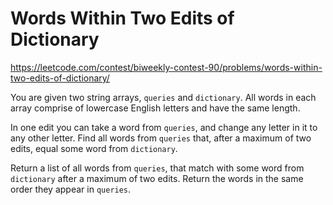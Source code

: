 # Words Within Two Edits of Dictionary

https://leetcode.com/contest/biweekly-contest-90/problems/words-within-two-edits-of-dictionary/

You are given two string arrays, `queries` and `dictionary`. All words in each array comprise of lowercase English letters and have the same length.

In one edit you can take a word from `queries`, and change any letter in it to any other letter. Find all words from `queries` that, after a maximum of two edits, equal some word from `dictionary`.

Return a list of all words from `queries`, that match with some word from `dictionary` after a maximum of two edits. Return the words in the same order they appear in `queries`.

